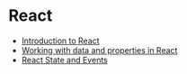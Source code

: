 # **React**

- [Introduction to React](React_1Intro.md#introduction-to-react)
- [Working with data and properties in React](React_2DataAndProperties.md#working-with-data-and-properties-in-react)
- [React State and Events](React_3StateAndEvents.md#react-state-and-events)
